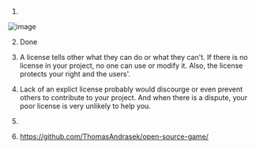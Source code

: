 
1. <br />
![image](https://user-images.githubusercontent.com/68314331/152573766-af73abfc-204a-4c6a-a2f4-bdfeaacefac7.png) <br />

2. Done <br />

3. A license tells other what they can do or what they can't. If there is no license in your project, no one can use or modify it. Also, the license protects your right and the users'. <br />

4. Lack of an explict license probably would discourge or even prevent others to contribute to your project. And when there is a dispute, your poor license is very unlikely to help you. <br />

5. <br />

6. https://github.com/ThomasAndrasek/open-source-game/ <br />
